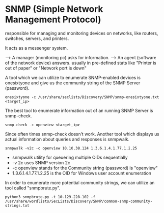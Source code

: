 # SNMP (Simple Network Management Protocol)

responsible for managing and monitoring devices on networks, like routers, switches, servers, and printers.

It acts as a messenger system.

--> A manager (monitoring pc) asks for information. 
--> An agent (software of the network device) answers. 
usually in pre-defined stats like "Printer is out of paper" or "Network port is down"

A tool which we can utilize to enumerate SNMP-enabled devices is onesixtyone and give us the community string of the SNMP Server (password).

```
onesixtyone -c /usr/share/seclists/Discovery/SNMP/snmp-onesixtyone.txt <target_ip>
```

The best tool to enumerate information out of an running SNMP Server is snmp-check.

```
snmp-check -c openview <target_ip>
```

Since often times snmp-check doesn't work.
Another tool which displays us actual information about queries and responses is snmpwalk.

```
snmpwalk -v2c -c openview 10.10.38.124 1.3.6.1.4.1.77.1.2.25
```

- snmpwalk utility for queuering multiple OIDs sequentially 
- -v 2c uses SNMP version 2c 
- -c openview stands for the Community string (password) is "openview"
- 1.3.6.1.4.1.77.1.2.25 is the OID for Windows user account enumeration

In order to enumerate more potential community strings, we can utilize an tool called "snmpbrute.py".


```
python3 snmpbrute.py -t 10.129.228.102 -f /usr/share/wordlists/SecLists/Discovery/SNMP/common-snmp-community-strings.txt
```
